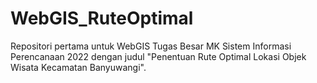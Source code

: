 # WebGIS_RuteOptimal
 Repositori pertama untuk WebGIS Tugas Besar MK Sistem Informasi Perencanaan 2022 dengan judul "Penentuan Rute Optimal Lokasi Objek Wisata Kecamatan Banyuwangi".

